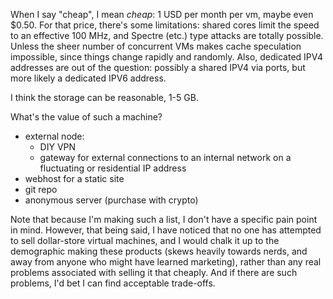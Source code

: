 When I say "cheap", I mean _cheap_: 1 USD per month per vm, maybe even $0.50.  For that price, there's some limitations: shared cores limit the speed to an effective 100 MHz, and Spectre (etc.) type attacks are totally possible. Unless the sheer number of concurrent VMs makes cache speculation impossible, since things change rapidly and randomly.  Also, dedicated IPV4 addresses are out of the question: possibly a shared IPV4 via ports, but more likely a dedicated IPV6 address. 

I think the storage can be reasonable, 1-5 GB.

What's the value of such a machine?

- external node: 
    * DIY VPN
    * gateway for external connections to an internal network on a fluctuating or residential IP address
- webhost for a static site
- git repo
- anonymous server (purchase with crypto)

Note that because I'm making such a list, I don't have a specific pain point in mind. However, that being said, I have noticed that no one has attempted to sell dollar-store virtual machines, and I would chalk it up to the demographic making these products (skews heavily towards nerds, and away from anyone who might have learned marketing), rather than any real problems associated with selling it that cheaply. And if there are such problems, I'd bet I can find acceptable trade-offs.